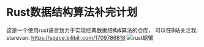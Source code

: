 # Rust数据结构算法补完计划

这是一个使用rust语言致力于实现经典数据结构&算法的仓库，
可以在B站关注我: starevan:  <https://space.bilibili.com/1709786818>
![rust螃蟹](https://res.cloudinary.com/practicaldev/image/fetch/s--KKTEEiMu--/c_limit%2Cf_auto%2Cfl_progressive%2Cq_auto%2Cw_880/https://dev-to-uploads.s3.amazonaws.com/uploads/articles/1rbav0a0pbpyis6nn00a.png)
